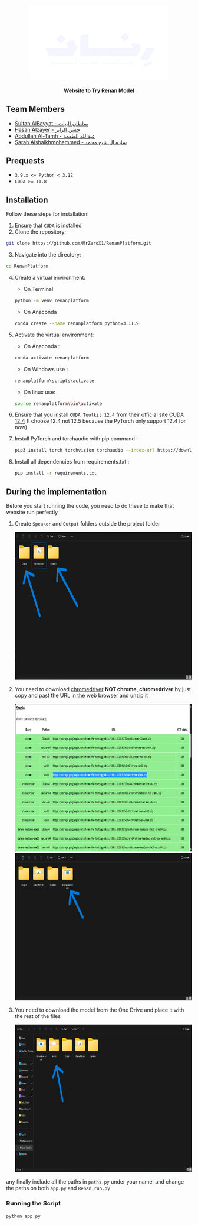 <div align="center">

## <img src="assest/White_Logo.png" height="200"/>

**Website to Try Renan Model**

</div>

## Team Members
- [Sultan AlBayyat - سلطان البيات](https://www.linkedin.com/in/sultan-albayyat/)
- [Hasan Alzayer - حسن الزاير](https://www.linkedin.com/in/hasan-alzayer/)
- [Abdullah Al-Tamh - عبدالله الطعمة](https://www.linkedin.com/in/abdullah-al-tamh-643851281/)
- [Sarah Alshaikhmohammed - ساره آل شيخ محمد](https://www.linkedin.com/in/sarah-alshaikhmohammed-ab20a9252/)


## Prequests

- `3.9.x <= Python < 3.12`
- `CUDA >= 11.8`

## Installation
Follow these steps for installation:

1. Ensure that `CUDA` is installed
2. Clone the repository: 

```bash
git clone https://github.com/MrZeroX1/RenanPlatform.git
```

3. Navigate into the directory: 

``` bash
cd RenanPlatform
```

4. Create a virtual environment: 
    - On Terminal 
    ``` bash
    python -m venv renanplatform
    ```
    - On Anaconda 
    ``` bash
    conda create --name renanplatform python=3.11.9
    ```
5. Activate the virtual environment:
   - On Anaconda : 
   ```bash
   conda activate renanplatform
   ```
   - On Windows use : 
   ```bash
   renanplatform\scripts\activate
   ```
   - On linux use: 
   ```bash
   source renanplatform\bin\activate
   ```
   
6. Ensure that you install `CUDA Toolkit 12.4` from their official site [CUDA 12.4](https://developer.nvidia.com/cuda-12-4-0-download-archive) (I choose 12.4 not 12.5 because the PyTorch only support 12.4 for now)

7. Install PyTorch and torchaudio with pip command :

   ```bash
   pip3 install torch torchvision torchaudio --index-url https://download.pytorch.org/whl/cu124
   ```

8. Install all dependencies from requirements.txt :

    ```bash
    pip install -r requirements.txt
    ```
## During the implementation
Before you start running the code, you need to do these to make that website run perfectly

1. Create `Speaker` and `Output` folders outside the project folder

    <div align="center">

    <img src="assest/speaker_output.png" height="400"/>

    </div>

2. You need to download [chromedriver](https://googlechromelabs.github.io/chrome-for-testing/#stable) **NOT chrome, chromedriver** by just copy and past the URL in the web browser and unzip it

   <div align="center">

    
     <img src="assest/driver_down.png" height="400"/>
     <img src="assest/driver.png" height="400"/>

    </div>
3. You need to download the model from the One Drive and place it with the rest of the files

      <div align="center">
    
    <img src="assest/model.png" height="400"/>

    </div>

any finally include all the paths in `paths.py` under your name, and change the paths on both `app.py` and `Renan_run.py`

### Running the Script
```bash
python app.py
```
